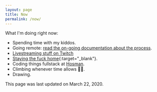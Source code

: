 ```yaml
---
layout: page
title: Now
permalink: /now/
---
```


What I'm doing right now:

- Spending time with my kiddos.
- Going remote: [read the on-going documentation about the process]({{site.baseurl}}/going-remote-live-documentation/).
- [Livestreaming stuff on Twitch]({{site.baseurl}}/how-not-to-live-stream/)
- [Staying the fuck home](https://staythefuckhome.com/){:target="\_blank"}.
- Coding things fullstack at [Hosman](https://www.hosman.co).
- Climbing whenever time allows 🧗‍♂️.
- Drawing.

This page was last updated on March 22, 2020.
